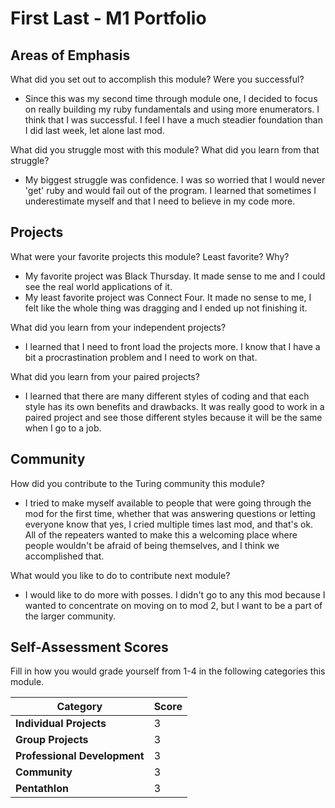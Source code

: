 # First Last - M1 Portfolio

## Areas of Emphasis

What did you set out to accomplish this module? Were you successful?
  * Since this was my second time through module one, I decided to focus on really building my ruby fundamentals and using more enumerators. I think that I was successful. I feel I have a much steadier foundation than I did last week, let alone last mod.

What did you struggle most with this module? What did you learn from that struggle?
  * My biggest struggle was confidence. I was so worried that I would never 'get' ruby and would fail out of the program. I learned that sometimes I underestimate myself and that I need to believe in my code more.

## Projects

What were your favorite projects this module? Least favorite? Why?
  * My favorite project was Black Thursday. It made sense to me and I could see the real world applications of it.
  * My least favorite project was Connect Four. It made no sense to me, I felt like the whole thing was dragging and I ended up not finishing it.

What did you learn from your independent projects?
  * I learned that I need to front load the projects more. I know that I have a bit a procrastination problem and I need to work on that.

What did you learn from your paired projects?
  * I learned that there are many different styles of coding and that each style has its own benefits and drawbacks. It was really good to work in a paired project and see those different styles because it will be the same when I go to a job.

## Community

How did you contribute to the Turing community this module?
* I tried to make myself available to people that were going through the mod for the first time, whether that was answering questions or letting everyone know that yes, I cried multiple times last mod, and that's ok. All of the repeaters wanted to make this a welcoming place where people wouldn't be afraid of being themselves, and I think we accomplished that.

What would you like to do to contribute next module?
* I would like to do more with posses. I didn't go to any this mod because I wanted to concentrate on moving on to mod 2, but I want to be a part of the larger community.

## Self-Assessment Scores

Fill in how you would grade yourself from 1-4 in the following categories this module.

| Category                     | Score |
| -----------------------------| ----- |
| **Individual Projects**      |   3   |
| **Group Projects**           |   3   |
| **Professional Development** |   3   |
| **Community**                |   3   |
| **Pentathlon**               |   3   |
